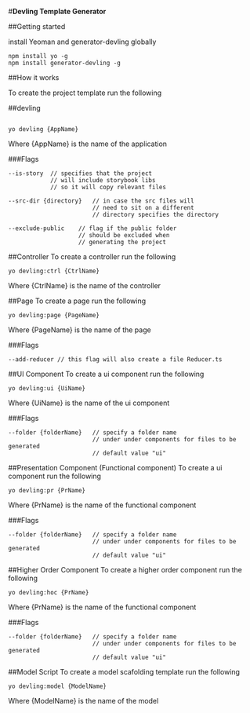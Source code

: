 #__Devling Template Generator__

##Getting started

install Yeoman and generator-devling globally

```
npm install yo -g
npm install generator-devling -g
```


##How it works

To create the project template run the following

##devling
```

yo devling {AppName}

```
Where {AppName} is the name of the application

###Flags
```
--is-story  // specifies that the project 
            // will include storybook libs 
            // so it will copy relevant files

--src-dir {directory}   // in case the src files will 
                        // need to sit on a different 
                        // directory specifies the directory

--exclude-public    // flag if the public folder 
                    // should be excluded when 
                    // generating the project
```

##Controller
To create a controller run the following 

```
yo devling:ctrl {CtrlName}
```
Where {CtrlName} is the name of the controller

##Page
To create a page run the following 

```
yo devling:page {PageName}
```
Where {PageName} is the name of the page

###Flags
```
--add-reducer // this flag will also create a file Reducer.ts
```

##UI Component
To create a ui component run the following 

```
yo devling:ui {UiName}
```
Where {UiName} is the name of the ui component

###Flags
```
--folder {folderName}   // specify a folder name 
                        // under under components for files to be generated
                        // default value "ui"
```

##Presentation Component (Functional component)
To create a ui component run the following 

```
yo devling:pr {PrName}
```
Where {PrName} is the name of the functional component

###Flags
```
--folder {folderName}   // specify a folder name 
                        // under under components for files to be generated
                        // default value "ui"
```

##Higher Order Component
To create a higher order component run the following 

```
yo devling:hoc {PrName}
```
Where {PrName} is the name of the functional component

###Flags
```
--folder {folderName}   // specify a folder name 
                        // under under components for files to be generated
                        // default value "ui"
```

##Model Script
To create a model scafolding template run the following 

```
yo devling:model {ModelName}
```
Where {ModelName} is the name of the model